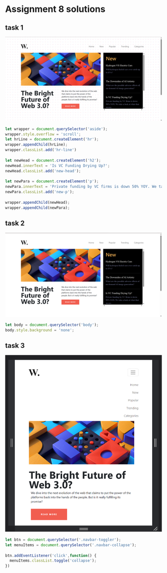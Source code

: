 # Assignment 8 solutions

## task 1

![](./DOM%20P8/Output%20images/Assignment%2013.png)

```javascript
let wrapper = document.querySelector('aside');
wrapper.style.overflow = 'scroll';
let hrLine = document.createElement('hr');
wrapper.appendChild(hrLine);
wrapper.classList.add('hr-line')

let newHead = document.createElement('h2');
newHead.innerText = 'Is VC Funding Drying Up?';
newHead.classList.add('new-head');

let newPara = document.createElement('p');
newPara.innerText = 'Private funding by VC firms is down 50% YOY. We take a look at what that means.';
newPara.classList.add('new-p');

wrapper.appendChild(newHead);
wrapper.appendChild(newPara);
```

## task 2

![](./DOM%20P8/Output%20images/Assignment%2014.png)

```javascript
let body = document.querySelector('body');
body.style.background = 'none';
```

## task 3

![](./DOM%20P8/Output%20images/Assignment%2015.png)

```javascript
let btn = document.querySelector('.navbar-toggler');
let menuItems = document.querySelector('.navbar-collapse');

btn.addEventListener('click',function() {
  menuItems.classList.toggle('collapse');
})
```
